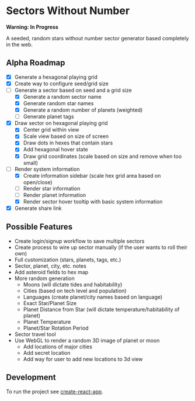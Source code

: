 # Sectors Without Number

**Warning: In Progress**

A seeded, random stars without number sector generator based completely in the web.

## Alpha Roadmap
* [x] Generate a hexagonal playing grid
* [x] Create way to configure seed/grid size
* [ ] Generate a sector based on seed and a grid size
  * [x] Generate a random sector name
  * [x] Generate random star names
  * [x] Generate a random number of planets (weighted)
  * [ ] Generate planet tags
* [x] Draw sector on hexagonal playing grid
  * [x] Center grid within view
  * [x] Scale view based on size of screen
  * [x] Draw dots in hexes that contain stars
  * [x] Add hexagonal hover state
  * [x] Draw grid coordinates (scale based on size and remove when too small)
* [ ] Render system information
  * [x] Create information sidebar (scale hex grid area based on open/close)
  * [ ] Render star information
  * [ ] Render planet information
  * [x] Render sector hover tooltip with basic system information
* [x] Generate share link

## Possible Features
* Create login/signup workflow to save multiple sectors
* Create process to wire up sector manually (if the user wants to roll their own)
* Full customization (stars, planets, tags, etc.)
* Sector, planet, city, etc. notes
* Add asteroid fields to hex map
* More random generation
  * Moons (will dictate tides and habitability)
  * Cities (based on tech level and population)
  * Languages (create planet/city names based on language)
  * Exact Star/Planet Size
  * Planet Distance from Star (will dictate temperature/habitability of planet)
  * Planet Temperature
  * Planet/Star Rotation Period
* Sector travel tool
* Use WebGL to render a random 3D image of planet or moon
  * Add locations of major cities
  * Add secret location
  * Add way for user to add new locations to 3d view


## Development

To run the project see [create-react-app](https://github.com/facebookincubator/create-react-app).